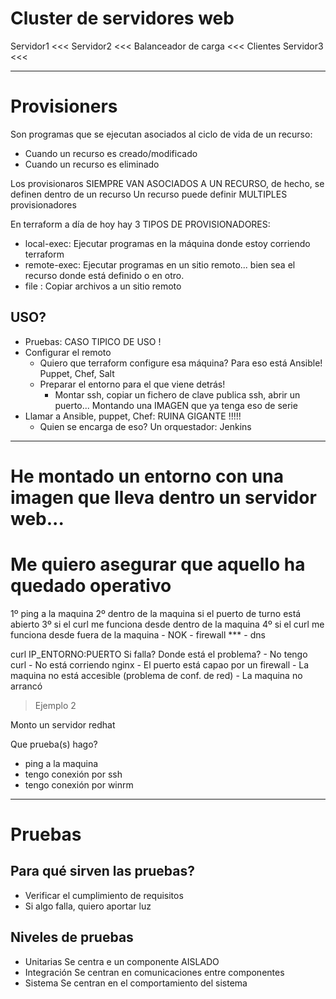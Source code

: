 # Cluster de servidores web

Servidor1   <<<
Servidor2   <<<     Balanceador de carga   <<<    Clientes
Servidor3   <<<

---

# Provisioners

Son programas que se ejecutan asociados al ciclo de vida de un recurso:
- Cuando un recurso es creado/modificado
- Cuando un recurso es eliminado

Los provisionaros SIEMPRE VAN ASOCIADOS A UN RECURSO, de hecho, se definen dentro de un recurso
Un recurso puede definir MULTIPLES provisionadores

En terraform a día de hoy hay 3 TIPOS DE PROVISIONADORES:
- local-exec:       Ejecutar programas en la máquina donde estoy corriendo terraform
- remote-exec:      Ejecutar programas en un sitio remoto... bien sea el recurso donde está definido o en otro.
- file :            Copiar archivos a un sitio remoto

## USO?
- Pruebas: CASO TIPICO DE USO !
- Configurar el remoto
    - Quiero que terraform configure esa máquina? Para eso está Ansible! Puppet, Chef, Salt
    - Preparar el entorno para el que viene detrás!
        - Montar ssh, copiar un fichero de clave publica ssh, abrir un puerto...
            Montando una IMAGEN que ya tenga eso de serie
- Llamar a Ansible, puppet, Chef: RUINA GIGANTE !!!!!
    - Quien se encarga de eso? Un orquestador: Jenkins

---

# He montado un entorno con una imagen que lleva dentro un servidor web...
# Me quiero asegurar que aquello ha quedado operativo


1º ping a la maquina
2º dentro de la maquina si el puerto de turno está abierto
3º si el curl me funciona desde dentro de la maquina
4º si el curl me funciona desde fuera de la maquina - NOK
    - firewall ***
    - dns

curl IP_ENTORNO:PUERTO
    Si falla? Donde está el problema? 
        - No tengo curl
        - No está corriendo nginx
        - El puerto está capao por un firewall
        - La maquina no está accesible (problema de conf. de red)
        - La maquina no arrancó

> Ejemplo 2

Monto un servidor redhat

Que prueba(s) hago? 
- ping a la maquina
- tengo conexión por ssh
- tengo conexión por winrm

---

# Pruebas

## Para qué sirven las pruebas?

- Verificar el cumplimiento de requisitos
- Si algo falla, quiero aportar luz

## Niveles de pruebas

- Unitarias     Se centra e un componente AISLADO
- Integración   Se centran en comunicaciones entre componentes
- Sistema       Se centran en el comportamiento del sistema